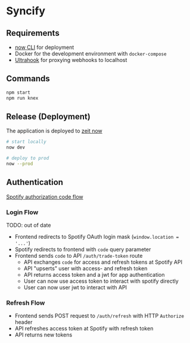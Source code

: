 # Syncify

## Requirements

- [now CLI](https://zeit.co/download) for deployment
- Docker for the development environment with `docker-compose`
- [Ultrahook](http://www.ultrahook.com/) for proxying webhooks to localhost

## Commands

```sh
npm start
npm run knex
```

## Release (Deployment)

The application is deployed to [zeit now](https://zeit.co)

```bash
# start locally
now dev

# deploy to prod
now --prod
```

## Authentication

[Spotify authorization code flow](https://developer.spotify.com/documentation/general/guides/authorization-guide/#authorization-code-flow)

### Login Flow

TODO: out of date

- Frontend redirects to Spotify OAuth login mask (`window.location = '...'`)
- Spotify redirects to frontend with `code` query parameter
- Frontend sends `code` to API `/auth/trade-token` route
  - API exchanges `code` for access and refresh tokens at Spotify API
  - API "upserts" user with access- and refresh token
  - API returns access token and a jwt for app authentication
  - User can now use access token to interact with spotify directly
  - User can now user jwt to interact with API

### Refresh Flow

- Frontend sends POST request to `/auth/refresh` with HTTP `Authorize` header
- API refreshes access token at Spotify with refresh token
- API returns new tokens

